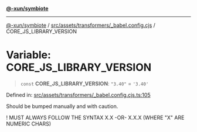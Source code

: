 [**@-xun/symbiote**](../../../../../README.md)

***

[@-xun/symbiote](../../../../../README.md) / [src/assets/transformers/\_babel.config.cjs](../README.md) / CORE\_JS\_LIBRARY\_VERSION

# Variable: CORE\_JS\_LIBRARY\_VERSION

> `const` **CORE\_JS\_LIBRARY\_VERSION**: `"3.40"` = `'3.40'`

Defined in: [src/assets/transformers/\_babel.config.cjs.ts:105](https://github.com/Xunnamius/symbiote/blob/a116b07afe112308bfdfdf94cf09246be76165ef/src/assets/transformers/_babel.config.cjs.ts#L105)

Should be bumped manually and with caution.

! MUST ALWAYS FOLLOW THE SYNTAX X.X -OR- X.X.X (WHERE "X" ARE NUMERIC CHARS)
